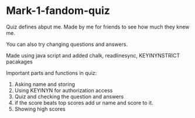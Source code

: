 # Mark-1-fandom-quiz

Quiz defines abput me. Made by me for friends to see how much they knew me.

You can also try changing questions and answers.


Made using java script and added chalk, readlinesync, KEYINYNSTRICT pacakages

Important parts and functions in quiz:

1. Asking name and storing
2. Using KEYINYN for authorization access
3. Quiz and checking the question and answers
4. if the score beats top scores add ur name and score to it.
5. Showing high scores

